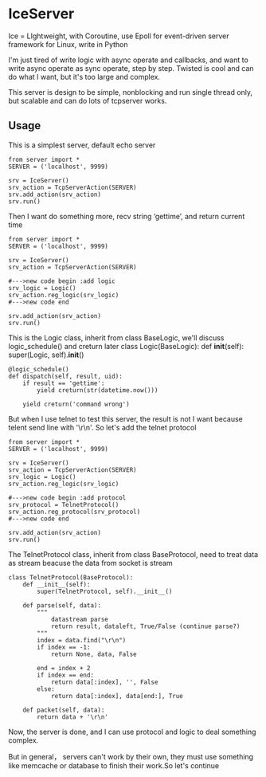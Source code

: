 IceServer
=========

Ice = LIghtweight, with Coroutine, use Epoll for event-driven server framework for Linux,  write in Python

I'm just tired of write logic with async operate and callbacks, and want to write async operate as sync operate, step by step. Twisted is cool and can do what I want, but it's too large and complex. 
    
This server is design to be simple, nonblocking and run single thread only, but scalable and can do lots of tcpserver works.



Usage
---------

This is a simplest server, default echo server

    from server import *
    SERVER = ('localhost', 9999)

    srv = IceServer()
    srv_action = TcpServerAction(SERVER)
    srv.add_action(srv_action)
    srv.run()

Then I want do something more, recv string ‘gettime’, and return current time
    
    from server import *
    SERVER = ('localhost', 9999)
    
    srv = IceServer()
    srv_action = TcpServerAction(SERVER)
    
    #--->new code begin :add logic
    srv_logic = Logic()
    srv_action.reg_logic(srv_logic)
    #--->new code end
    
    srv.add_action(srv_action)
    srv.run()

This is the Logic class, inherit from class BaseLogic, we'll discuss logic_schedule() and creturn later
    class Logic(BaseLogic):
    def __init__(self):
        super(Logic, self).__init__()
    
    @logic_schedule()
    def dispatch(self, result, uid):
        if result == 'gettime':
            yield creturn(str(datetime.now()))
        
        yield creturn('command wrong')



But when I use telnet to test this server, the result is not I want because telent send line with '\r\n'.
So let's add the telnet protocol 

    from server import *
    SERVER = ('localhost', 9999)
    
    srv = IceServer()
    srv_action = TcpServerAction(SERVER)
    srv_logic = Logic()
    srv_action.reg_logic(srv_logic)
    
    #--->new code begin :add protocol
    srv_protocol = TelnetProtocol()
    srv_action.reg_protocol(srv_protocol)
    #--->new code end
    
    srv.add_action(srv_action)
    srv.run()
        
The TelnetProtocol class, inherit from class BaseProtocol, need to treat data as stream beacuse the data
from socket is stream

    class TelnetProtocol(BaseProtocol):
        def __init__(self):
            super(TelnetProtocol, self).__init__()

        def parse(self, data):
            """
                datastream parse
                return result, dataleft, True/False (continue parse?)
            """
            index = data.find("\r\n")
            if index == -1: 
                return None, data, False

            end = index + 2 
            if index == end:
                return data[:index], '', False
            else:
                return data[:index], data[end:], True

        def packet(self, data):
            return data + '\r\n'

        
Now, the server is done, and I can use protocol and logic to deal something complex.

But in general， servers can't work by their own, they must use something like memcache or database to finish their work.So let's continue






        
